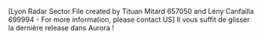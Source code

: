 [Lyon Radar Sector File created by Tituan Mitard 657050 and Lény Canfailla 699994 - For more information, please contact US]
Il vous suffit de glisser la dernière release dans Aurora !
